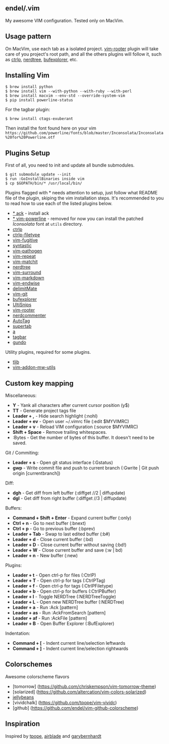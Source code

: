 endel/.vim
---

My awesome VIM configuration. Tested only on MacVim.

Usage pattern
---

On MacVim, use each tab as a isolated project.
[vim-rooter](https://github.com/airblade/vim-rooter) plugin will take care of
you project's root path, and all the others plugins will follow it, such as
[ctrlp](https://github.com/kien/ctrlp.vim),
[nerdtree](https://github.com/scrooloose/nerdtree),
[bufexplorer](https://github.com/corntrace/bufexplorer), etc.


Installing Vim
---

    $ brew install python
    $ brew install vim --with-python --with-ruby --with-perl
    $ brew install macvim --env-std --override-system-vim
    $ pip install powerline-status

For the tagbar plugin:

    $ brew install ctags-exuberant 

Then install the font found here on your vim
`https://github.com/powerline/fonts/blob/master/Inconsolata/Inconsolata%20for%20Powerline.otf`



Plugins Setup
---

First of all, you need to init and update all bundle submodules.

    $ git submodule update --init
    $ run :GoInstallBinaries inside vim
    $ cp $GOPATH/bin/* /usr/local/bin/


Plugins flagged with * needs attention to setup, just follow what README file of the plugin, skiping the vim installation steps.
It's recommended to you to read how to use each of the listed plugins below.

 * [* ack](https://github.com/mileszs/ack.vim) - install ack
 * [* vim-powerline](https://github.com/Lokaltog/vim-powerline) - removed for now you can install the patched *Iconsolata* font at <code>utils</code> directory.
 * [ctrlp](https://github.com/kien/ctrlp.vim)
 * [ctrlp-filetype](https://github.com/endel/ctrlp-filetype.vim)
 * [vim-fugitive](https://github.com/tpope/vim-fugitive)
 * [syntastic](https://github.com/scrooloose/syntastic)
 * [vim-pathogen](https://github.com/tpope/vim-pathogen)
 * [vim-repeat](https://github.com/tpope/vim-repeat)
 * [vim-matchit](https://github.com/tsaleh/vim-matchit)
 * [nerdtree](https://github.com/scrooloose/nerdtree)
 * [vim-surround](https://github.com/tpope/vim-surround)
 * [vim-markdown](https://github.com/tpope/vim-markdown)
 * [vim-endwise](https://github.com/tpope/vim-endwise)
 * [delimitMate](https://github.com/Raimondi/delimitMate/)
 * [vim-git](https://github.com/tpope/vim-git)
 * [bufexplorer](https://github.com/corntrace/bufexplorer)
 * [UltiSnips](https://github.com/SirVer/ultisnips)
 * [vim-rooter](https://github.com/airblade/vim-rooter)
 * [nerdcommenter](https://github.com/scrooloose/nerdcommenter)
 * [AutoTag](https://github.com/vim-scripts/AutoTag)
 * [supertab](https://github.com/ervandew/supertab)
 * [a](https://github.com/vim-scripts/a.vim)
 * [tagbar](https://github.com/majutsushi/tagbar)
 * [gundo](https://github.com/sjl/gundo.vim)

Utility plugins, required for some plugins.

 * [tlib](https://github.com/tomtom/tlib_vim)
 * [vim-addon-mw-utils](https://github.com/MarcWeber/vim-addon-mw-utils)


Custom key mapping
---

Miscellaneous:

 * __Y__ - Yank all characters after current cursor position (y$)
 * __TT__ - Generate project tags file
 * __Leader + ,__ - Hide search highlight (:nohl)
 * __Leader + ev__ - Open user ~/.vimrc file (:edit $MYVIMRC)
 * __Leader + v__ - Reload VIM configuration (:source $MYVIMRC)
 * __Shift + Space__ - Remove trailing whitespaces.
 * :Bytes - Get the number of bytes of this buffer. It doesn't need to be saved.

Git / Commiting:

 * __Leader + s__ - Open git status interface (:Gstatus)
 * __gwp__ - Write commit file and push to current branch (:Gwrite | Git push origin [currentbranch])

Diff:

 * __dgh__ - Get diff from left buffer (:diffget //2 | diffupdate)
 * __dgl__ - Get diff from right buffer (:diffget //3 | diffupdate)

Buffers:

 * __Command + Shift + Enter__ - Expand current buffer (:only)
 * __Ctrl + n__ - Go to next buffer (:bnext)
 * __Ctrl + p__ - Go to previous buffer (:bprev)
 * __Leader + Tab__ - Swap to last edited buffer (:b#)
 * __Leader + d__ - Close current buffer (:bd)
 * __Leader + D__ - Close current buffer without saving (:bd!)
 * __Leader + W__ - Close current buffer and save (:w | bd)
 * __Leader + n__ - New buffer (:new)

Plugins:

 * __Leader + t__ - Open ctrl-p for files (:CtrlP)
 * __Leader + T__ - Open ctrl-p for tags (:CtrlPTag)
 * __Leader + f__ - Open ctrl-p for tags (:CtrlPFiletype)
 * __Leader + b__ - Open ctrl-p for buffers (:CtrlPBuffer)
 * __Leader + l__ - Toggle NERDTree (:NERDTreeToggle)
 * __Leader + L__ - Open new NERDTree buffer (:NERDTree)
 * __Leader + a__ - Run :Ack [pattern]
 * __Leader + as__ - Run :AckFromSearch [pattern]
 * __Leader + af__ - Run :AckFile [pattern]
 * __Leader + B__ - Open Buffer Explorer (:BufExplorer)

Indentation:

  * __Command + [__ - Indent current line/selection leftwards
  * __Command + ]__ - Indent current line/selection rightwards


Colorschemes
---

Awesome colorscheme flavors

 * [tomorrow] (https://github.com/chriskempson/vim-tomorrow-theme)
 * [solarized] (https://github.com/altercation/vim-colors-solarized)
 * [jellybeans](https://github.com/nanotech/jellybeans.vim)
 * [vividchalk] (https://github.com/tpope/vim-vividc)
 * [github] (https://github.com/endel/vim-github-colorscheme)


Inspiration
---

Inspired by [tpope](https://github.com/tpope), [airblade](https://github.com/airblade) and [garybernhardt](https://github.com/garybernhardt)
